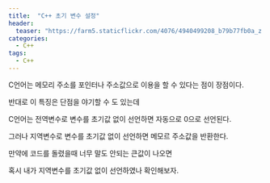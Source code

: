 ```yaml
---
title:  "C++ 초기 변수 설정"
header:
  teaser: "https://farm5.staticflickr.com/4076/4940499208_b79b77fb0a_z.jpg"
categories: 
  - C++
tags:
  - C++
---
```


C언어는 메모리 주소를 포인터나 주소값으로 이용을 할 수 있다는 점이 장점이다.

반대로 이 특징은 단점을 야기할 수 도 있는데

C언어는 전역변수로 변수를 초기값 없이 선언하면 자동으로 0으로 선언된다.

그러나 지역변수로 변수를 초기값 없이 선언하면 메모르 주소값을 반환한다.

만약에 코드를 돌렸을때 너무 말도 안되는 큰값이 나오면

혹시 내가 지역변수를 초기값 없이 선언하였나 확인해보자.

